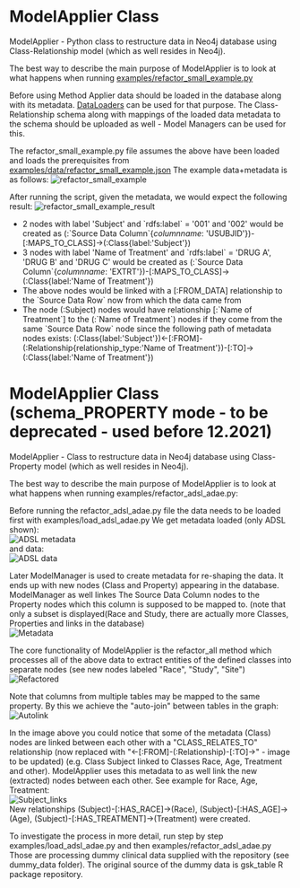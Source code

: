 # ModelApplier Class
ModelApplier - Python class to restructure data in Neo4j database using Class-Relationship model 
(which as well resides in Neo4j). 

The best way to describe the main purpose of ModelApplier is to look at what happens when running
[examples/refactor_small_example.py](../examples/refactor_small_example.py)

Before using Method Applier data should be loaded in the database along with its metadata. [DataLoaders](../data_loaders/README.md) 
can be used for that purpose.
The Class-Relationship schema along with mappings of the loaded data metadata
to the schema should be uploaded as well - Model Managers can be used for this.

The refactor_small_example.py file assumes the above have been loaded and loads the prerequisites 
from [examples/data/refactor_small_example.json](../examples/data/refactor_small_example.json)
The example data+metadata is as follows:
![refactor_small_example](../examples/data/refactor_small_example.png)

After running the script, given the metadata, we would expect the following result:
![refactor_small_example_result](../examples/data/refactor_small_example_result.png)
- 2 nodes with label 'Subject' and \`rdfs:label\` = '001' and '002' would be created as
(:\`Source Data Column\`{_columnname_: 'USUBJID'})-[:MAPS_TO_CLASS]->(:Class{label:'Subject'})
- 3 nodes with label 'Name of Treatment' and \`rdfs:label\` = 'DRUG A', 'DRUG B' and 'DRUG C' would be created as
(:\`Source Data Column\`{_columnname_: 'EXTRT'})-[:MAPS_TO_CLASS]->(:Class{label:'Name of Treatment'})
- The above nodes would be linked with a [:FROM_DATA] relationship to the \`Source Data Row\` now from which the data came from
- The node (:Subject) nodes would have relationship [:\`Name of Treatment\`] to the (:\`Name of Treatment\`) nodes if they come from the same \`Source Data Row\` node
since the following path of metadata nodes exists: (:Class{label:'Subject'})<-[:FROM]-(:Relationship{relationship_type:'Name of Treatment'})-[:TO]->(:Class{label:'Name of Treatment'})



# ModelApplier Class (schema_PROPERTY mode - to be deprecated - used before 12.2021)
ModelApplier - Class to restructure data in Neo4j database using Class-Property model 
(which as well resides in Neo4j). 

The best way to describe the main purpose of ModelApplier is to look at what happens when running
examples/refactor_adsl_adae.py:  

Before running the refactor_adsl_adae.py file the data needs to be loaded first with examples/load_adsl_adae.py
We get metadata loaded (only ADSL shown):  
![ADSL metadata](images/adsl_metadata_import.png)  
and data:  
![ADSL data](images/adsl_data_import_blur.png)  

Later ModelManager is used to create metadata for re-shaping the data. It ends up with new nodes (Class and Property) appearing in the database. ModelManager as well linkes The Source Data Column nodes to the Property nodes which this column is supposed to be mapped to. (note that only a subset is displayed(Race and Study, there are actually more Classes, Properties and links in the database)  
![Metadata](images/source_tables_columns_properties_classes.png)

The core functionality of ModelApplier is the refactor_all method which processes all of the above data to extract entities of the defined classes into separate nodes (see new nodes labeled "Race", "Study", "Site")   
![Refactored](images/refactored.png)

Note that columns from multiple tables may be mapped to the same property. By this we achieve the "auto-join" between tables in the graph:  
![Autolink](images/from_classes_to_tables_annotated.png)

In the image above you could notice that some of the metadata (Class) nodes are linked between each other with a "CLASS_RELATES_TO" relationship (now replaced with "<-[:FROM]-(:Relationship)-[:TO]->" - image to be updated) (e.g. Class Subject linked to Classes Race, Age, Treatment and other). ModelApplier uses this metadata to as well link the new (extracted) nodes between each other. See example for Race, Age, Treatment:    
![Subject_links](images/all_nodes_attached_to_a_given_subject.png)  
New relationships (Subject)-[:HAS_RACE]->(Race), (Subject)-[:HAS_AGE]->(Age), (Subject)-[:HAS_TREATMENT]->(Treatment) were created. 

To investigate the process in more detail, run step by step examples/load_adsl_adae.py and then examples/refactor_adsl_adae.py Those are processing dummy clinical data supplied with the repository (see dummy_data folder). The original source of the dummy data is gsk_table R package repository.